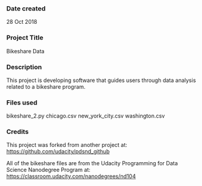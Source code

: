 ### Date created
28 Oct 2018

### Project Title
Bikeshare Data

### Description
This project is developing software that guides users through data analysis
related to a bikeshare program.

### Files used
bikeshare_2.py
chicago.csv
new_york_city.csv
washington.csv

### Credits
This project was forked from another project at:
https://github.com/udacity/pdsnd_github

All of the bikeshare files are from the Udacity Programming for Data Science
Nanodegree Program at: https://classroom.udacity.com/nanodegrees/nd104
